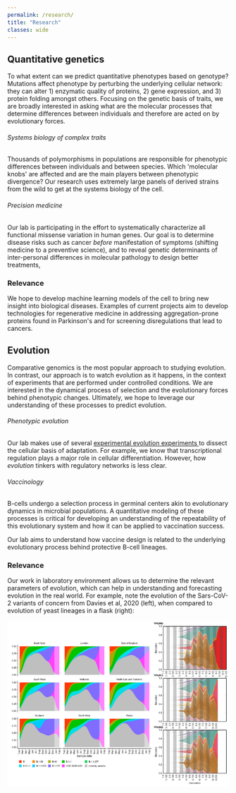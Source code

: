 ```yaml
---
permalink: /research/
title: "Research"
classes: wide 
---
```


<h2>Quantitative genetics</h2>
<p>To what extent can we predict quantitative phenotypes based on genotype? Mutations affect phenotype by perturbing the underlying cellular network: they can alter 1) enzymatic quality of proteins, 2) gene expression, and 3) protein folding amongst others. 
Focusing on the genetic basis of traits, we are broadly interested in asking what are the molecular processes that determine differences between individuals and therefore are acted on by evolutionary forces.
</p>
<h6><i class='fas fa-dna'></i> Systems biology of complex traits</h6>
<p>
Thousands of polymorphisms in populations are responsible for phenotypic differences between individuals and between species. Which 'molecular knobs' are affected and are the main players between phenotypic divergence? Our research uses extremely large panels of derived strains from the wild to get at the systems biology of the cell.
</p>
<h6><i class='fas fa-briefcase-medical'></i> Precision medicine</h6>
<p>Our lab is participating in the effort to systematically characterize all functional missense variation in human genes. Our goal is to determine disease risks such as cancer <i>before</i> manifestation of symptoms (shifting medicine to a preventive science), and to reveal genetic determinants of inter-personal differences in molecular pathology to design better treatments,  
</p>
<h3>Relevance</h3>
<p>We hope to develop machine learning models of the cell to bring new insight into biological diseases. Examples of current projects aim to develop technologies for regenerative medicine in addressing aggregation-prone proteins found in Parkinson's and for screening disregulations that lead to cancers.
  </p>
<h2>Evolution</h2>
<p>Comparative genomics is the most popular approach to studying evolution. In contrast, our approach is to watch evolution as it happens, in the context of experiments that are performed under controlled conditions. We are interested in the dynamical process of selection and the evolutionary forces behind phenotypic changes. Ultimately, we hope to leverage our understanding of these processes to predict evolution.</p>
<h6><i class='fas fa-flask'></i> Phenotypic evolution</h6>
<p>Our lab makes use of several <a href="http://myxo.css.msu.edu/index.html" target="_blank">experimental evolution experiments <i class="fas fa-external-link-alt"></i></a> to dissect the cellular basis of adaptation. For example, we know that transcriptional regulation plays a major role in cellular differentiation. However, how <i>evolution</i> tinkers with regulatory networks is less clear.</p>
<h6><i class='fas fa-syringe'></i> Vaccinology</h6>
<p>B-cells undergo a selection process in germinal centers akin to evolutionary dynamics in microbial populations. A quantitative modeling of these processes is critical for developing an understanding of the repeatability of this evolutionary system and how it can be applied to vaccination success.
</p>
<p>
Our lab aims to understand how vaccine design is related to the underlying evolutionary process behind protective B-cell lineages.
</p>

<h3>Relevance</h3>
<p>
Our work in laboratory environment allows us to determine the relevant parameters of evolution, which can help in understanding and forecasting evolution in the real world. For example, note the evolution of the Sars-CoV-2 variants of concern from Davies et al, 2020 (left), when compared to evolution of yeast lineages in a flask (right): </p>
<img src="/assets/images/sars_vs_yeast.png" alt="" style="max-height:300;max-width:400" />
